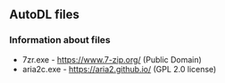 AutoDL files
------------

### Information about files
  * 7zr.exe - https://www.7-zip.org/ (Public Domain)
  * aria2c.exe - https://aria2.github.io/ (GPL 2.0 license)
